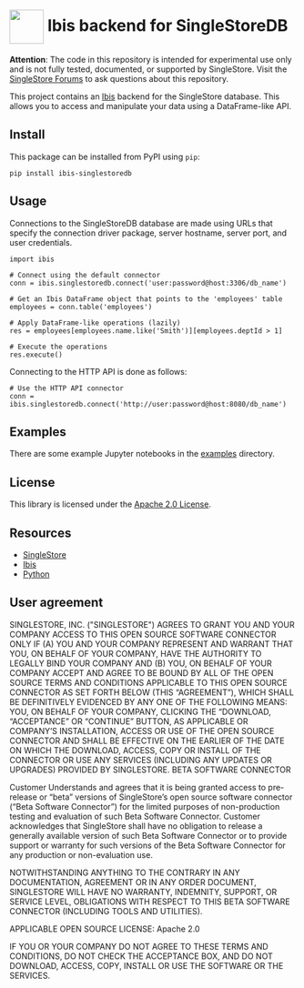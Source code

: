 # <img src="resources/singlestore-logo.png" height="60" valign="middle"/> Ibis backend for SingleStoreDB

**Attention**: The code in this repository is intended for experimental use only and is not fully tested, documented, or supported by SingleStore. Visit the [SingleStore Forums](https://www.singlestore.com/forum/) to ask questions about this repository.

This project contains an [Ibis](https://ibis-project.org) backend
for the SingleStore database. This allows you to access and manipulate your
data using a DataFrame-like API.

## Install

This package can be installed from PyPI using `pip`:
```
pip install ibis-singlestoredb
```

## Usage

Connections to the SingleStoreDB database are made using URLs that specify
the connection driver package, server hostname, server port, and user
credentials.
```
import ibis

# Connect using the default connector
conn = ibis.singlestoredb.connect('user:password@host:3306/db_name')

# Get an Ibis DataFrame object that points to the 'employees' table
employees = conn.table('employees')

# Apply DataFrame-like operations (lazily)
res = employees[employees.name.like('Smith')][employees.deptId > 1]

# Execute the operations
res.execute()
```

Connecting to the HTTP API is done as follows:
```
# Use the HTTP API connector
conn = ibis.singlestoredb.connect('http://user:password@host:8080/db_name')
```

## Examples

There are some example Jupyter notebooks in the
[examples](https://github.com/singlestore-labs/ibis-singlestoredb/tree/main/examples)
directory.


## License

This library is licensed under the [Apache 2.0 License](https://raw.githubusercontent.com/singlestore-labs/singlestoredb-python/main/LICENSE?token=GHSAT0AAAAAABMGV6QPNR6N23BVICDYK5LAYTVK5EA).

## Resources

* [SingleStore](https://singlestore.com)
* [Ibis](https://ibis-project.org)
* [Python](https://python.org)

## User agreement

SINGLESTORE, INC. ("SINGLESTORE") AGREES TO GRANT YOU AND YOUR COMPANY ACCESS TO THIS OPEN SOURCE SOFTWARE CONNECTOR ONLY IF (A) YOU AND YOUR COMPANY REPRESENT AND WARRANT THAT YOU, ON BEHALF OF YOUR COMPANY, HAVE THE AUTHORITY TO LEGALLY BIND YOUR COMPANY AND (B) YOU, ON BEHALF OF YOUR COMPANY ACCEPT AND AGREE TO BE BOUND BY ALL OF THE OPEN SOURCE TERMS AND CONDITIONS APPLICABLE TO THIS OPEN SOURCE CONNECTOR AS SET FORTH BELOW (THIS “AGREEMENT”), WHICH SHALL BE DEFINITIVELY EVIDENCED BY ANY ONE OF THE FOLLOWING MEANS: YOU, ON BEHALF OF YOUR COMPANY, CLICKING THE “DOWNLOAD, “ACCEPTANCE” OR “CONTINUE” BUTTON, AS APPLICABLE OR COMPANY’S INSTALLATION, ACCESS OR USE OF THE OPEN SOURCE CONNECTOR AND SHALL BE EFFECTIVE ON THE EARLIER OF THE DATE ON WHICH THE DOWNLOAD, ACCESS, COPY OR INSTALL OF THE CONNECTOR OR USE ANY SERVICES (INCLUDING ANY UPDATES OR UPGRADES) PROVIDED BY SINGLESTORE.
BETA SOFTWARE CONNECTOR

Customer Understands and agrees that it is  being granted access to pre-release or “beta” versions of SingleStore’s open source software connector (“Beta Software Connector”) for the limited purposes of non-production testing and evaluation of such Beta Software Connector. Customer acknowledges that SingleStore shall have no obligation to release a generally available version of such Beta Software Connector or to provide support or warranty for such versions of the Beta Software Connector  for any production or non-evaluation use.

NOTWITHSTANDING ANYTHING TO THE CONTRARY IN ANY DOCUMENTATION,  AGREEMENT OR IN ANY ORDER DOCUMENT, SINGLESTORE WILL HAVE NO WARRANTY, INDEMNITY, SUPPORT, OR SERVICE LEVEL, OBLIGATIONS WITH
RESPECT TO THIS BETA SOFTWARE CONNECTOR (INCLUDING TOOLS AND UTILITIES).

APPLICABLE OPEN SOURCE LICENSE: Apache 2.0

IF YOU OR YOUR COMPANY DO NOT AGREE TO THESE TERMS AND CONDITIONS, DO NOT CHECK THE ACCEPTANCE BOX, AND DO NOT DOWNLOAD, ACCESS, COPY, INSTALL OR USE THE SOFTWARE OR THE SERVICES.
